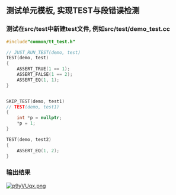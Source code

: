 ## 测试单元模板, 实现TEST与段错误检测

### 测试在src/test中新建test文件, 例如src/test/demo_test.cc

```c++
#include"common/tt_test.h"

// JUST_RUN_TEST(demo, test)
TEST(demo, test)
{
    ASSERT_TRUE(1 == 1);
    ASSERT_FALSE(1 == 2);
    ASSERT_EQ(1, 1);
}


SKIP_TEST(demo, test1)
// TEST(demo, test1)
{
    int *p = nullptr;
    *p = 1;
}

TEST(demo, test2)
{
    ASSERT_EQ(1, 2);
}
```

### 输出结果

[![p9yVUqx.png](https://s1.ax1x.com/2023/05/12/p9yVUqx.png)](https://imgse.com/i/p9yVUqx)
